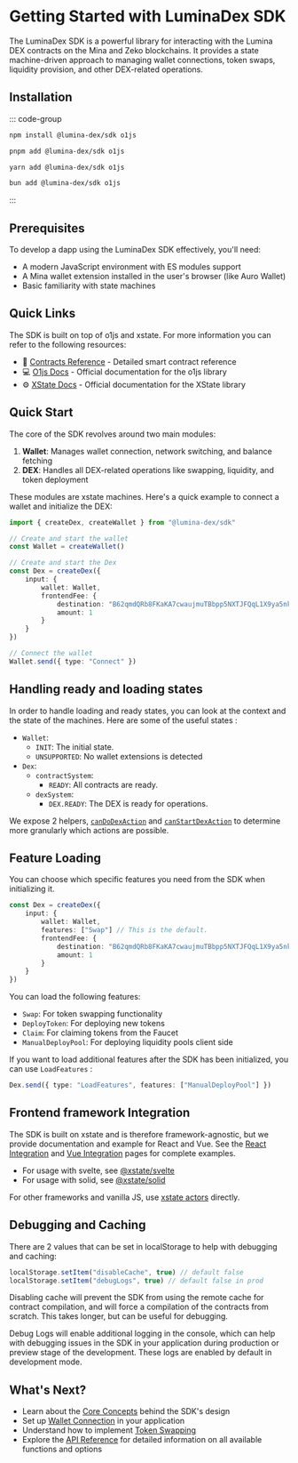 # Getting Started with LuminaDex SDK

The LuminaDex SDK is a powerful library for interacting with the Lumina DEX contracts on the Mina and Zeko blockchains. It provides a state machine-driven approach to managing wallet connections, token swaps, liquidity provision, and other DEX-related operations.

## Installation

::: code-group

```bash [npm]
npm install @lumina-dex/sdk o1js
```

```bash [pnpm]
pnpm add @lumina-dex/sdk o1js
```

```bash [yarn]
yarn add @lumina-dex/sdk o1js
```

```bash [bun]
bun add @lumina-dex/sdk o1js
```

:::

## Prerequisites

To develop a dapp using the LuminaDex SDK effectively, you'll need:

- A modern JavaScript environment with ES modules support
- A Mina wallet extension installed in the user's browser (like Auro Wallet)
- Basic familiarity with state machines

## Quick Links

The SDK is built on top of o1js and xstate. For more information you can refer to the following resources:

- 📜 [Contracts Reference](https://lumina-dex.github.io/lumina/) - Detailed smart contract reference
- 💻 [O1js Docs](https://docs.o1labs.org/o1js) - Official documentation for the o1js library
- ⚙️ [XState Docs](https://stately.ai/docs) - Official documentation for the XState library

## Quick Start

The core of the SDK revolves around two main modules:

1. **Wallet**: Manages wallet connection, network switching, and balance fetching
2. **DEX**: Handles all DEX-related operations like swapping, liquidity, and token deployment

These modules are xstate machines.
Here's a quick example to connect a wallet and initialize the DEX:

```ts
import { createDex, createWallet } from "@lumina-dex/sdk"

// Create and start the wallet
const Wallet = createWallet()

// Create and start the Dex
const Dex = createDex({
	input: {
		wallet: Wallet,
		frontendFee: {
			destination: "B62qmdQRb8FKaKA7cwaujmuTBbpp5NXTJFQqL1X9ya5nkvHSuWsiQ1H",
			amount: 1
		}
	}
})

// Connect the wallet
Wallet.send({ type: "Connect" })
```

## Handling ready and loading states

In order to handle loading and ready states, you can look at the context and the state of the machines.
Here are some of the useful states :

- `Wallet`:
  - `INIT`: The initial state.
  - `UNSUPPORTED`: No wallet extensions is detected
- `Dex`:
  - `contractSystem`:
    - `READY`: All contracts are ready.
  - `dexSystem`:
    - `DEX.READY`: The DEX is ready for operations.

We expose 2 helpers, [`canDoDexAction`](../api/helpers.md#candodexaction) and [`canStartDexAction`](../api/helpers.md#canstartdexaction) to determine more granularly which actions are possible.

## Feature Loading

You can choose which specific features you need from the SDK when initializing it.

```ts
const Dex = createDex({
	input: {
		wallet: Wallet,
		features: ["Swap"] // This is the default.
		frontendFee: {
			destination: "B62qmdQRb8FKaKA7cwaujmuTBbpp5NXTJFQqL1X9ya5nkvHSuWsiQ1H",
			amount: 1
		}
	}
})
```

You can load the following features:

- `Swap`: For token swapping functionality
- `DeployToken`: For deploying new tokens
- `Claim`: For claiming tokens from the Faucet
- `ManualDeployPool`: For deploying liquidity pools client side

If you want to load additional features after the SDK has been initialized, you can use `LoadFeatures` :

```ts
Dex.send({ type: "LoadFeatures", features: ["ManualDeployPool"] })
```

## Frontend framework Integration

The SDK is built on xstate and is therefore framework-agnostic, but we provide documentation and example for React and Vue.
See the [React Integration](/guide/react-integration) and [Vue Integration](/guide/vue-integration) pages for complete examples.

- For usage with svelte, see [@xstate/svelte](https://stately.ai/docs/xstate-svelte)
- For usage with solid, see [@xstate/solid](https://www.npmjs.com/package/@xstate/solid)

For other frameworks and vanilla JS, use [xstate actors](https://stately.ai/docs/category/actors) directly.

## Debugging and Caching

There are 2 values that can be set in localStorage to help with debugging and caching:

```ts
localStorage.setItem("disableCache", true) // default false
localStorage.setItem("debugLogs", true) // default false in prod
```

Disabling cache will prevent the SDK from using the remote cache for contract compilation, and will force a compilation of the contracts from scratch. This takes longer, but can be useful for debugging.

Debug Logs will enable additional logging in the console, which can help with debugging issues in the SDK in your application during production or preview stage of the development. These logs are enabled by default in development mode.

## What's Next?

- Learn about the [Core Concepts](/guide/core-concepts) behind the SDK's design
- Set up [Wallet Connection](/guide/wallet-connection) in your application
- Understand how to implement [Token Swapping](/guide/swapping-tokens)
- Explore the [API Reference](/api/overview) for detailed information on all available functions and options

